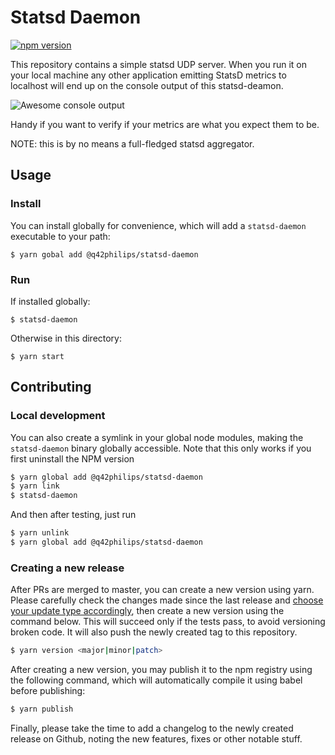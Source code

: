 # Statsd Daemon
[![npm version](https://badge.fury.io/js/%40q42philips%2Fstatsd-daemon.svg)](https://badge.fury.io/js/%40q42philips%2Fstatsd-daemon)

This repository contains a simple statsd UDP server. When you run it on your local machine any other  application emitting StatsD metrics to localhost will end up on the console output of this statsd-deamon.

![Awesome console output](https://cloud.githubusercontent.com/assets/570645/26489437/a80df072-4207-11e7-9c20-b1cfaa7e60d0.png)

Handy if you want to verify if your metrics are what you expect them to be.

NOTE: this is by no means a full-fledged statsd aggregator.

## Usage

### Install
You can install globally for convenience, which will add a `statsd-daemon` executable to your path:
```
$ yarn gobal add @q42philips/statsd-daemon
```

### Run
If installed globally:
```
$ statsd-daemon
```

Otherwise in this directory:
```
$ yarn start
```

## Contributing


### Local development

You can also create a symlink in your global node modules, making the `statsd-daemon` binary globally accessible. Note that this only works if you first uninstall the NPM version
``` bash
$ yarn global add @q42philips/statsd-daemon
$ yarn link
$ statsd-daemon
```

And then after testing, just run
``` bash
$ yarn unlink
$ yarn global add @q42philips/statsd-daemon
```

### Creating a new release
After PRs are merged to master, you can create a new version using yarn. Please carefully check the changes made since the last release and [choose your update type accordingly](http://semver.org/), then create a new version using the command below. This will succeed only if the tests pass, to avoid versioning broken code. It will also push the newly created tag to this repository.
``` bash
$ yarn version <major|minor|patch>
```

After creating a new version, you may publish it to the npm registry using the following command, which will automatically compile it using babel before publishing:
``` bash
$ yarn publish
```

Finally, please take the time to add a changelog to the newly created release on Github, noting the new features, fixes or other notable stuff.
